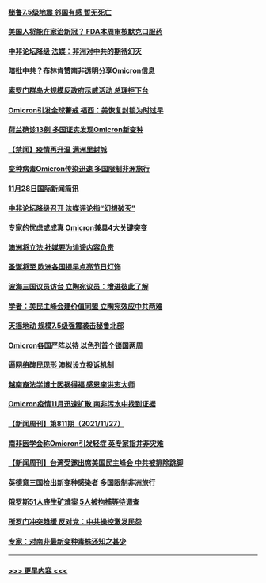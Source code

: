 #### [秘鲁7.5级地震 邻国有感 暂无死亡](../pages/prog202/a103279998.md?t=11290701) 
#### [美国人将能在家治新冠？ FDA本周审核默克口服药](../pages/prog202/a103279986.md?t=11290701) 
#### [中非论坛降级 法媒：非洲对中共的期待幻灭](../pages/prog202/a103279983.md?t=11290701) 
#### [暗批中共？布林肯赞南非透明分享Omicron信息](../pages/prog202/a103279967.md?t=11290701) 
#### [索罗门群岛大规模反政府示威活动 总理拒下台](../pages/prog202/a103279955.md?t=11290701) 
#### [Omicron引发全球警戒 福西：美恢复封锁为时过早](../pages/prog202/a103279916.md?t=11290701) 
#### [荷兰确诊13例 多国证实发现Omicron新变种](../pages/prog202/a103279933.md?t=11290701) 
#### [【禁闻】疫情再升温 满洲里封城](../pages/prog202/a103279890.md?t=11290701) 
#### [变种病毒Omicron传染迅速 多国限制非洲旅行](../pages/prog202/a103279854.md?t=11290701) 
#### [11月28日国际新闻简讯](../pages/prog202/a103279858.md?t=11290701) 
#### [中非论坛降级召开 法媒评论指“幻想破灭”](../pages/prog202/a103279856.md?t=11290701) 
#### [专家的忧虑或成真 Omicron兼具4大关键突变](../pages/prog202/a103279872.md?t=11290701) 
#### [澳洲将立法 社媒要为诽谤内容负责](../pages/prog202/a103279873.md?t=11290701) 
#### [圣诞将至 欧洲各国提早点亮节日灯饰](../pages/prog202/a103279877.md?t=11290701) 
#### [波海三国议员访台 立陶宛议员：增进彼此了解](../pages/prog202/a103279812.md?t=11290701) 
#### [学者：美民主峰会建价值同盟 立陶宛效应中共两难](../pages/prog202/a103279802.md?t=11290701) 
#### [天摇地动 规模7.5级强震袭击秘鲁北部](../pages/prog202/a103279777.md?t=11290701) 
#### [Omicron各国严阵以待 以色列首个锁国两周](../pages/prog202/a103279755.md?t=11290701) 
#### [逼网络酸民现形 澳拟设立投诉机制](../pages/prog202/a103279732.md?t=11290701) 
#### [越南裔法学博士因祸得福 感恩李洪志大师](../pages/prog202/a103279703.md?t=11290701) 
#### [Omicron疫情11月迅速扩散 南非污水中找到证据](../pages/prog202/a103279596.md?t=11290701) 
#### [【新闻周刊】第811期（2021/11/27）](../pages/prog202/a103279543.md?t=11290701) 
#### [南非医学会称Omicron引发轻症 英专家指并非灾难](../pages/prog202/a103279461.md?t=11290701) 
#### [【新闻周刊】台湾受邀出席美国民主峰会 中共被排除跳脚](../pages/prog202/a103279446.md?t=11290701) 
#### [英德意三国检出新变种感染者 多国限制非洲旅行](../pages/prog202/a103279429.md?t=11290701) 
#### [俄罗斯51人丧生矿难案  5人被拘捕等待调查](../pages/prog202/a103279422.md?t=11290701) 
#### [所罗门冲突趋缓 反对党：中共操控激发民怨](../pages/prog202/a103279365.md?t=11290701) 
#### [专家：对南非最新变种毒株还知之甚少](../pages/prog202/a103279355.md?t=11290701) 

----
#### [ >>> 更早内容 <<< ](../indexes/prog202-earlier.md)
